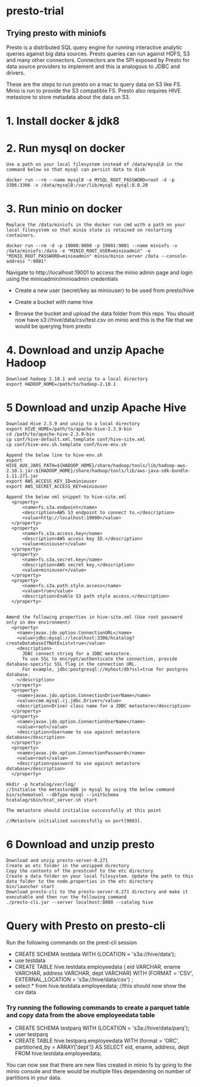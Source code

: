 # presto-trial

## Trying presto with miniofs

Presto is a distributed SQL query engine for running interactive analytic queries against big data sources. Presto queries can run against HDFS, S3 and many other connectors. Connectors are the SPI exposed by Presto for data source providers to implement and this ia analogous to JDBC and drivers.

These are the steps to run presto on a mac to query data on S3 like FS. Minio is run to provide the S3 compatible FS. Presto also requires HIVE metastore to store metadata about the data on S3. 


# 1. Install docker & jdk8

# 2. Run mysql on docker
```
Use a path on your local filesystem instead of /data/mysql8 in the command below so that mysql can persist data to disk

docker run --rm --name mysql8 -e MYSQL_ROOT_PASSWORD=root -d -p 3306:3306 -v /data/mysql8:/var/lib/mysql mysql:8.0.28

```

# 3. Run minio on docker

```
Replace the /data/miniofs in the docker run cmd with a path on your local filesystem so that minio state is retained on restarting containers.

docker run --rm -d -p 19000:9000 -p 19001:9001 --name miniofs -v /data/miniofs:/data -e "MINIO_ROOT_USER=minioadmin" -e "MINIO_ROOT_PASSWORD=minioadmin" minio/minio server /data --console-address ":9001"

```
Navigate to http://localhost:19001 to access the minio admin page and login using the minioadmin/minioadmin credentials 

- Create a new user (secret/key as miniouser) to be used from presto/hive

- Create a bucket with name hive

- Browse the bucket and upload the data folder from this repo. You should now have s3://hive/data/csv/test.csv on minio and this is the file that we would be querying from presto


# 4. Download and unzip Apache Hadoop

```
Download hadoop 2.10.1 and unzip to a local directory
export HADOOP_HOME=/path/to/hadoop-2.10.1

```

# 5 Download and unzip Apache Hive

```
Download Hive 2.3.9 and unzip to a local directory
export HIVE_HOME=/path/to/apache-hive-2.3.9-bin
cd /path/to/apache-hive-2.3.9-bin
cp conf/hive-default.xml.template conf/hive-site.xml
cp conf/hive-env.sh.template conf/hive-env.sh

Append the below line to hive-env.sh
export HIVE_AUX_JARS_PATH=${HADOOP_HOME}/share/hadoop/tools/lib/hadoop-aws-2.10.1.jar:${HADOOP_HOME}/share/hadoop/tools/lib/aws-java-sdk-bundle-1.11.271.jar
export AWS_ACCESS_KEY_ID=miniouser
export AWS_SECRET_ACCESS_KEY=miniouser

Append the below xml snippet to hive-site.xml
  <property>
      <name>fs.s3a.endpoint</name>
      <description>AWS S3 endpoint to connect to.</description>
      <value>http://localhost:19000</value>
  </property>
  <property>
      <name>fs.s3a.access.key</name>
      <description>AWS access key ID.</description>
      <value>miniouser</value>
  </property>
  <property>
      <name>fs.s3a.secret.key</name>
      <description>AWS secret key.</description>
      <value>miniouser</value>
  </property>
  <property>
      <name>fs.s3a.path.style.access</name>
      <value>true</value>
      <description>Enable S3 path style access.</description>
  </property>


Amend the following properties in hive-site.xml (Use root password only in dev environment)
  <property>
    <name>javax.jdo.option.ConnectionURL</name>
    <value>jdbc:mysql://localhost:3306/hcatalog?createDatabaseIfNotExist=true</value>
    <description>
      JDBC connect string for a JDBC metastore.
      To use SSL to encrypt/authenticate the connection, provide database-specific SSL flag in the connection URL.
      For example, jdbc:postgresql://myhost/db?ssl=true for postgres database.
    </description>
  </property>
  <property>
    <name>javax.jdo.option.ConnectionDriverName</name>
    <value>com.mysql.cj.jdbc.Driver</value>
    <description>Driver class name for a JDBC metastore</description>
  </property>
  <property>
    <name>javax.jdo.option.ConnectionUserName</name>
    <value>root</value>
    <description>Username to use against metastore database</description>
  </property>
  <property>
    <name>javax.jdo.option.ConnectionPassword</name>
    <value>root</value>
    <description>password to use against metastore database</description>
  </property>

mkdir -p hcatalog/var/log/
//Initialse the metastoreDB in mysql by using the below command 
bin/schematool --dbType mysql --initSchema
hcatalog/sbin/hcat_server.sh start  

The metastore should initialise successfully at this point 

//Metastore initialized successfully on port[9083].
```

# 6 Download and unzip presto
```
Download and unzip presto-server-0.271
Create an etc folder in the unzipped directory
Copy the contents of the prestconf to the etc directory
Create a data folder on your local filesystem. Update the path to this data folder to the node.properties in the etc directory
bin/launcher start
Download presto-cli to the presto-server-0.271 directory and make it executable and then run the following command
./presto-cli.jar --server localhost:8080 --catalog hive
```

# Query with Presto on presto-cli
Run the following commands on the prest-cli session

- CREATE SCHEMA testdata WITH (LOCATION = 's3a://hive/data');
- use testdata
- CREATE TABLE hive.testdata.employeedata (
    eid VARCHAR,
    ename VARCHAR,
    address VARCHAR,
    dept VARCHAR)
WITH (FORMAT = 'CSV',
    EXTERNAL_LOCATION = 's3a://hive/data/csv')
;
- select * from hive.testdata.employeedata; //this should now show the csv data

### Try running the following commands to create a parquet table and copy data from the above employeedata table
- CREATE SCHEMA testparq WITH (LOCATION = 's3a://hive/data/parq');
- user testparq
- CREATE TABLE hive.testparq.employeedata WITH (format = 'ORC', partitioned_by = ARRAY['dept']) AS SELECT eid, ename, address, dept FROM hive.testdata.employeedata;

You can now see that there are new files created in minio fs by going to the minio console and there would be multiple files dependening on number of partitions in your data.
